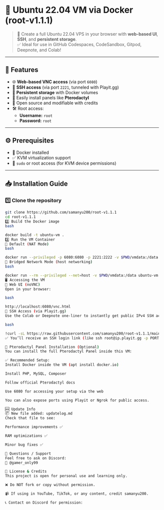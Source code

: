 # 🐧 Ubuntu 22.04 VM via Docker (root-v1.1.1)

> 🚀 Create a full Ubuntu 22.04 VPS in your browser with **web-based UI**, **SSH**, and **persistent storage**.  
> ✅ Ideal for use in GitHub Codespaces, CodeSandbox, Gitpod, Deepnote, and Colab!

---

## 🌟 Features

- 🌐 **Web-based VNC access** (via port `6080`)
- 🔑 **SSH access** (via port `2221`, tunneled with Playit.gg)
- 💾 **Persistent storage** with Docker volumes
- 🧰 Easily install panels like **Pterodactyl**
- 📜 Open source and modifiable with credits
- 🛠 Root access:  
  - **Username:** `root`  
  - **Password:** `root`

---

## ⚙️ Prerequisites

- 🐳 Docker installed
- ✅ KVM virtualization support
- 🔐 `sudo` or root access (for KVM device permissions)

---

## 📥 Installation Guide

### 1️⃣ Clone the repository

```bash
git clone https://github.com/samanyu200/root-v1.1.1
cd root-v1.1.1
2️⃣ Build the Docker image
bash

docker build -t ubuntu-vm .
3️⃣ Run the VM Container
🐳 Default (NAT Mode)
bash

docker run --privileged -p 6080:6080 -p 2221:2222 -v $PWD/vmdata:/data ubuntu-vm
🐳 Bridged Network Mode (host networking)
bash

docker run --rm --privileged --net=host -v $PWD/vmdata:/data ubuntu-vm
🖥 Accessing the VM
🔗 Web UI (noVNC)
Open in your browser:

bash

http://localhost:6080/vnc.html
🔐 SSH Access (via Playit.gg)
Use the Colab or Deepnote one-liner to instantly get public IPv4 SSH access:

bash

!curl -sL https://raw.githubusercontent.com/samanyu200/root-v1.1.1/main/vps_ssh_playit.sh | bash
✅ You’ll receive an SSH login link (like ssh root@ip.playit.gg -p PORT)

🧩 Pterodactyl Panel Installation (Optional)
You can install the full Pterodactyl Panel inside this VM:

✅ Recommended Setup:
Install Docker inside the VM (apt install docker.io)

Install PHP, MySQL, Composer

Follow official Pterodactyl docs

Use 6080 for accessing your setup via the web

You can also expose ports using Playit or Ngrok for public access.

🆕 Update Info
📦 New file added: updatelog.md
Check that file to see:

Performance improvements ✅

RAM optimizations ✅

Minor bug fixes ✅

🙋 Questions / Support
Feel free to ask on Discord:
📩 @gamer_only99

📜 License & Credits
This project is open for personal use and learning only.

❌ Do NOT fork or copy without permission.

📹 If using in YouTube, TikTok, or any content, credit samanyu200.

📞 Contact on Discord for permission:

